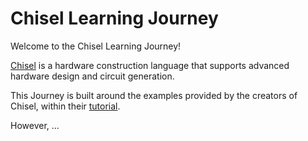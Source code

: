 # Chisel Learning Journey

Welcome to the Chisel Learning Journey!

[Chisel](https://github.com/freechipsproject/chisel3) is a hardware construction language that supports advanced hardware design and circuit generation.

This Journey is built around the examples provided by the creators of Chisel, within their [tutorial](https://github.com/ucb-bar/chisel-tutorial).

However, ...
